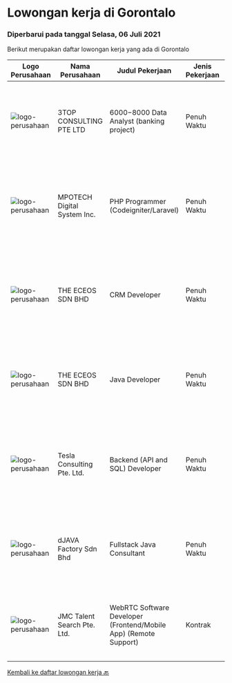 
  # Lowongan kerja di Gorontalo

  ### Diperbarui pada tanggal Selasa, 06 Juli 2021

  Berikut merupakan daftar lowongan kerja yang ada di Gorontalo

  |Logo Perusahaan | Nama Perusahaan | Judul Pekerjaan | Jenis Pekerjaan | Gaji Pekerjaan | Lokasi | Deskripsi | Tanggal diunggah | Pranala |
  | -------------- | --------------- | --------------- | --------- | --------- | -------------- | ------- | ----------- | ----------- |
  |![logo-perusahaan](https://image-service-cdn.seek.com.au/f7b33d2254ab1fdde442ef99fdc1071728b0cba4/ee4dce1061f3f616224767ad58cb2fc751b8d2dc)|3TOP CONSULTING PTE LTD|$6000 -$8000 Data Analyst (banking project)|Penuh Waktu|Rp. 6.000-Rp. 8.000||Responsibilities• This role is accountable to develop, expend and optimize the data pipeline architecture under DBS data and analytics platform.•...|Sabtu, 03 Juli 2021|https://www.jobstreet.co.id/id/job/$6000-$8000-data-analyst-banking-project-8647753/origin/sg?token=0~350d7bf5-4006-4308-8f0a-5e1d334b3d31&sectionRank=1&jobId=jobstreet-sg-job-8647753|
|![logo-perusahaan](https://image-service-cdn.seek.com.au/a0423d0b3836bfe351990430321e4948e31792d9/ee4dce1061f3f616224767ad58cb2fc751b8d2dc)|MPOTECH Digital System Inc.|PHP Programmer (Codeigniter/Laravel)|Penuh Waktu|Rp. 12.000.000-Rp. 24.000.000|Manila City|JOB REQUIREMENTS: - Candidate must possess at least Bachelor's/College Degree in Computer Science/Information Technology or equivalent.- Required...|Rabu, 30 Juni 2021|https://www.jobstreet.co.id/id/job/php-programmer-codeigniter-laravel-11134373/origin/ph?token=0~350d7bf5-4006-4308-8f0a-5e1d334b3d31&sectionRank=2&jobId=jobstreet-ph-job-11134373|
|![logo-perusahaan](https://image-service-cdn.seek.com.au/4aa5342b57bff9524443c036abc7375b3159e22b/ee4dce1061f3f616224767ad58cb2fc751b8d2dc)|THE ECEOS SDN BHD|CRM Developer|Penuh Waktu|Rp. 6.000-Rp. 12.000||As the CRM Technical Consultant, you will act as a technical developer and system administrator for Microsoft Dynamics 365 system(s) where you will be...|Rabu, 30 Juni 2021|https://www.jobstreet.co.id/id/job/crm-developer-4596175/origin/my?token=0~350d7bf5-4006-4308-8f0a-5e1d334b3d31&sectionRank=3&jobId=jobstreet-my-job-4596175|
|![logo-perusahaan](https://image-service-cdn.seek.com.au/4aa5342b57bff9524443c036abc7375b3159e22b/ee4dce1061f3f616224767ad58cb2fc751b8d2dc)|THE ECEOS SDN BHD|Java Developer|Penuh Waktu|Rp. 4.000-Rp. 8.000||Experience in development using Java, Spring Framework, Spring Boot. Experience in frameworks such as Angular, ReactJS and Node.js. Experience in...|Rabu, 30 Juni 2021|https://www.jobstreet.co.id/id/job/java-developer-4595506/origin/my?token=0~350d7bf5-4006-4308-8f0a-5e1d334b3d31&sectionRank=4&jobId=jobstreet-my-job-4595506|
|![logo-perusahaan](https://image-service-cdn.seek.com.au/1486ae03402671a3be1eda1ea916b5c2a7299e00/ee4dce1061f3f616224767ad58cb2fc751b8d2dc)|Tesla Consulting Pte. Ltd.|Backend (API and SQL) Developer|Penuh Waktu|---|Singapura|Basic Requirements: Candidate must possess at least a Bachelor's Degree/Post-Graduate Diploma/Professional Degree in Computer Engineering or Computer...|Sabtu, 26 Juni 2021|https://www.jobstreet.co.id/id/job/backend-api-and-sql-developer-8600145/origin/sg?token=0~350d7bf5-4006-4308-8f0a-5e1d334b3d31&sectionRank=5&jobId=jobstreet-sg-job-8600145|
|![logo-perusahaan](https://us.123rf.com/450wm/pavelstasevich/pavelstasevich1811/pavelstasevich181101027/112815900-stock-vector-no-image-available-icon-flat-vector.jpg?ver=6)|dJAVA Factory Sdn Bhd|Fullstack Java Consultant|Penuh Waktu|Rp. 6.000-Rp. 12.000|Jalan Sri Hartamas|Candidate must possess at least a Bachelor's Degree, Post Graduate Diploma, Professional Degree, Computer Science/Information Technology or...|Senin, 14 Juni 2021|https://www.jobstreet.co.id/id/job/fullstack-java-consultant-4561893/origin/my?token=0~350d7bf5-4006-4308-8f0a-5e1d334b3d31&sectionRank=6&jobId=jobstreet-my-job-4561893|
|![logo-perusahaan](https://image-service-cdn.seek.com.au/4efda45418016a677898361ed4ee07cb99aedbae/ee4dce1061f3f616224767ad58cb2fc751b8d2dc)|JMC Talent Search Pte. Ltd.|WebRTC Software Developer (Frontend/Mobile App) (Remote Support)|Kontrak|Rp. 3.500-Rp. 4.500||Our Industry is Software Development House seeking for Software Developers to join our dynamic Programmer Team in Malaysia (Remote...|Selasa, 08 Juni 2021|https://www.jobstreet.co.id/id/job/webrtc-software-developer-frontend-mobile-app-remote-support-8591186/origin/sg?token=0~350d7bf5-4006-4308-8f0a-5e1d334b3d31&sectionRank=7&jobId=jobstreet-sg-job-8591186|


  [Kembali ke daftar lowongan kerja 🔙](../README.md#daftar-lowongan-kerja)
  
